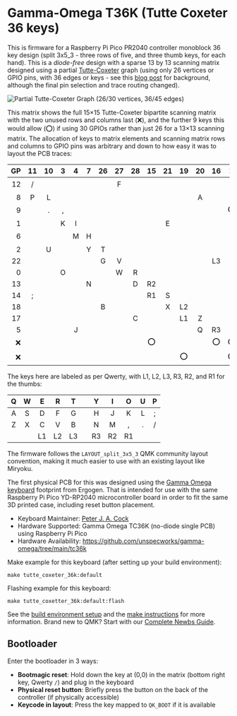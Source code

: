 # Gamma-Omega T36K (Tutte Coxeter 36 keys)

This is firmware for a Raspberry Pi Pico PR2040 controller monoblock 36 key design
(split 3x5_3 - three rows of five, and three thumb keys, for each hand). This is a
*diode-free* design with a sparse 13 by 13 scanning matrix designed using a partial
[Tutte-Coxeter](https://en.wikipedia.org/wiki/Tutte%E2%80%93Coxeter_graph) graph
(using only 26 vertices or GPIO pins, with 36 edges or keys - see this
[blog post](https://astrobeano.blogspot.com/2025/05/ergo-mech-keyboard-wiring-using-tutte-coxeter-graph.html)
for background, although the final pin selection and trace routing changed).

![Partial Tutte-Coxeter Graph (26/30 vertices, 36/45 edges)](https://blogger.googleusercontent.com/img/b/R29vZ2xl/AVvXsEhvS5QfAl7YotptMtpu0nG8XOHOsqG2vocUFF2sRgrn_QwAcUQNhDkctHt_42rQor3Bb5tbAW6FiOsYqv2craP086HMTuAqWk9U0A4yOeEsQkhyphenhyphenUxoayJWf5e-N3_Jg1TC1p9YAiVPTK02pEVCUu3hl72REIk5BAjXgZGoF7T-NWQ28iRirwFs6yzFzAe0/w200-h194/Screenshot%202025-05-28%20at%2014.59.35.png)

This matrix shows the full 15×15 Tutte-Coxeter bipartite scanning matrix with the
two unused rows and columns last (❌), and the further 9 keys this would allow (⭕)
if using 30 GPIOs rather than just 26 for a 13×13 scanning matrix. The allocation
of keys to matrix elements and scanning matrix rows and columns to GPIO pins was
arbitrary and down to how easy it was to layout the PCB traces:

| GP | 11 | 10 | 3 | 4 | 7 | 26 | 27 | 28 | 15 | 21 | 19 | 20 | 16 | ❌ | ❌ |
|---:|:--:|:--:|:-:|:-:|:-:|:--:|:--:|:--:|:--:|:--:|:--:|:--:|:--:|:--:|:--:|
| 12 |  / |    |   |   |   |    |  F |    |    |    |    |    |    |    | ⭕ |
| 8  |  P |  L |   |   |   |    |    |    |    |    |    |  A |    |    |    |
| 9  |    |  . | , |   |   |    |    |    |    |    |    |    |    | ⭕ |    |
| 1  |    |    | K | I |   |    |    |    |    |  E |    |    |    |    |    |
| 6  |    |    |   | M | H |    |    |    |    |    |    |    |    |    | ⭕ |
| 2  |    |  U |   |   | Y |  T |    |    |    |    |    |    |    |    |    |
| 22 |    |    |   |   |   |  G |  V |    |    |    |    |    | L3 |    |    |
| 0  |    |    | O |   |   |    |  W |  R |    |    |    |    |    |    |    |
| 13 |    |    |   |   | N |    |    |  D | R2 |    |    |    |    |    |    |
| 14 |  ; |    |   |   |   |    |    |    | R1 |  S |    |    |    |    |    |
| 18 |    |    |   |   |   |  B |    |    |    |  X | L2 |    |    |    |    |
| 17 |    |    |   |   |   |    |    |  C |    |    | L1 |  Z |    |    |    |
| 5  |    |    |   | J |   |    |    |    |    |    |    |  Q | R3 |    |    |
| ❌ |    |    |   |   |   |    |    |    | ⭕ |    |    |    | ⭕  | ⭕ |    |
| ❌ |    |    |   |   |   |    |    |    |    |    | ⭕ |    |    | ⭕  | ⭕ |

The keys here are labeled as per Qwerty, with L1, L2, L3, R3, R2, and R1 for the thumbs:

| Q | W |  E |  R |  T |   |  Y |  I |  O | U | P |
|:-:|:-:|:--:|:--:|:--:|:-:|:--:|:--:|:--:|:-:|:-:|
| A | S |  D |  F |  G |   |  H |  J |  K | L | ; |
| Z | X |  C |  V |  B |   |  N |  M |  , | . | / |
|   |   | L1 | L2 | L3 |   | R3 | R2 | R1 |   |   |

The firmware follows the `LAYOUT_split_3x5_3` QMK community layout convention, making it much
easier to use with an existing layout like Miryoku.

The first physical PCB for this was designed using the [Gamma Omega
keyboard](https://github.com/unspecworks/gamma-omega) footprint from Ergogen.
That is intended for use with the same Raspberry Pi Pico YD-RP2040 microcontroller
board in order to fit the same 3D printed case, including reset button placement.

* Keyboard Maintainer: [Peter J. A. Cock](https://github.com/peterjc)
* Hardware Supported: Gamma Omega TC36K (no-diode single PCB) using Raspberry Pi Pico
* Hardware Availability: https://github.com/unspecworks/gamma-omega/tree/main/tc36k

Make example for this keyboard (after setting up your build environment):

    make tutte_coxeter_36k:default

Flashing example for this keyboard:

    make tutte_coxetter_36k:default:flash

See the [build environment setup](https://docs.qmk.fm/#/getting_started_build_tools) and the [make instructions](https://docs.qmk.fm/#/getting_started_make_guide) for more information. Brand new to QMK? Start with our [Complete Newbs Guide](https://docs.qmk.fm/#/newbs).

## Bootloader

Enter the bootloader in 3 ways:

* **Bootmagic reset**: Hold down the key at (0,0) in the matrix (bottom right key, Qwerty `/`) and plug in the keyboard
* **Physical reset button**: Briefly press the button on the back of the controller (if physically accessible)
* **Keycode in layout**: Press the key mapped to `QK_BOOT` if it is available
